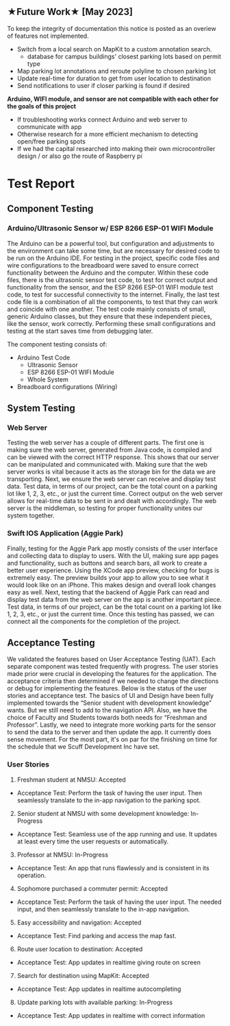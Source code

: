 ## ★Future Work★ [May 2023]
To keep the integrity of documentation this notice is posted as an overiew of features not implemented.

* Switch from a local search on MapKit to a custom annotation search. 
    * database for campus buildings' closest parking lots based on permit type
* Map parking lot annotations and reroute polyline to chosen parking lot 
* Update real-time for duration to get from user location to destination 
* Send notifications to user if closer parking is found if desired 

**Arduino, WIFI module, and sensor are not compatible with each other for the goals of this project**
* If troubleshooting works connect Arduino and web server to communicate with app 
* Otherwise research for a more efficient mechanism to detecting open/free parking spots
* If we had the capital researched into making their own microcontroller design / or also go the route of Raspberry pi

# Test Report

## Component Testing
### Arduino/Ultrasonic Sensor w/ ESP 8266 ESP-01 WIFI Module
The Arduino can be a powerful tool, but configuration and adjustments to the environment can take some time, but are necessary for desired code to be run on the Arduino IDE. For testing in the project, specific code files and wire configurations to the breadboard were saved to ensure correct functionality between the Arduino and the computer. Within these code files, there is the ultrasonic sensor test code, to test for correct output and functionality from the sensor, and the ESP 8266 ESP-01 WIFI module test code, to test for successful connectivity to the internet. Finally, the last test code file is a combination of all the components, to test that they can work and coincide with one another. The test code mainly consists of small, generic Arduino classes, but they ensure that these independent pieces, like the sensor, work correctly. Performing these small configurations and testing at the start saves time from debugging later. 

The component testing consists of:
* Arduino Test Code
    * Ultrasonic Sensor
    * ESP 8266 ESP-01 WIFI Module
    * Whole System 
* Breadboard configurations (Wiring)

## System Testing
### Web Server
Testing the web server has a couple of different parts. The first one is making sure the web server, generated from Java code, is compiled and can be viewed with the correct HTTP response. This shows that our server can be manipulated and communicated with. Making sure that the web server works is vital because it acts as the storage bin for the data we are transporting. Next, we ensure the web server can receive and display test data. Test data, in terms of our project, can be the total count on a parking lot like 1, 2, 3, etc., or just the current time. Correct output on the web server allows for real-time data to be sent in and dealt with accordingly. The web server is the middleman, so testing for proper functionality unites our system together. 

### Swift IOS Application (Aggie Park)
Finally, testing for the Aggie Park app mostly consists of the user interface and collecting data to display to users. With the UI, making sure app pages and functionality, such as buttons and search bars, all work to create a better user experience. Using the XCode app preview, checking for bugs is extremely easy. The preview builds your app to allow you to see what it would look like on an iPhone. This makes design and overall look changes easy as well. Next, testing that the backend of Aggie Park can read and display test data from the web server on the app is another important piece. Test data, in terms of our project, can be the total count on a parking lot like 1, 2, 3, etc., or just the current time. Once this testing has passed, we can connect all the components for the completion of the project. 

## Acceptance Testing
We validated the features based on User Acceptance Testing (UAT). Each separate component was tested frequently with progress. The user stories made prior were crucial in developing the features for the application. The acceptance criteria then determined if we needed to change the directions or debug for implementing the features. Below is the status of the user stories and acceptance test. The basics of UI and Design have been fully implemented towards the “Senior student with development knowledge” wants. But we still need to add to the navigation API. Also, we have the choice of Faculty and Students towards both needs for “Freshman and Professor”. Lastly, we need to integrate more working parts for the sensor to send the data to the server and then update the app. It currently does sense movement. For the most part, it's on par for the finishing on time for the schedule that we Scuff Development Inc have set.  


### User Stories
1. Freshman student at NMSU: Accepted
- Acceptance Test: Perform the task of having the user input. Then seamlessly translate to the in-app navigation to the parking spot.

2. Senior student at NMSU with some development knowledge: In-Progress
- Acceptance Test: Seamless use of the app running and use. It updates at least every time the user requests or automatically.

3. Professor at NMSU: In-Progress
- Acceptance Test: An app that runs flawlessly and is consistent in its operation.

4. Sophomore purchased a commuter permit: Accepted
- Acceptance Test: Perform the task of having the user input. The needed input, and then seamlessly translate to the in-app navigation.

5. Easy accessibility and navigation: Accepted
- Acceptance Test: Find parking and access the map fast.

6. Route user location to destination: Accepted
- Acceptance Test: App updates in realtime giving route on screen

7. Search for destination using MapKit: Accepted 	
- Acceptance Test: App updates in realtime autocompleting

8. Update parking lots with available parking: In-Progress
- Acceptance Test: App updates in realtime with correct information 

